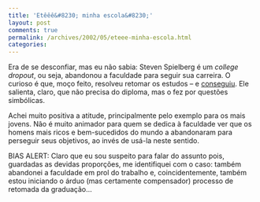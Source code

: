 ```yaml
---
title: 'Etêêê&#8230; minha escola&#8230;'
layout: post
comments: true
permalink: /archives/2002/05/eteee-minha-escola.html
categories:
---
```

Era de se desconfiar, mas eu não sabia: Steven Spielberg é um *college dropout*, ou seja, abandonou a faculdade para seguir sua carreira. O curioso é que, moço feito, resolveu retomar os estudos &#8211; e <a href=http://ultimosegundo.ig.com.br/useg/cultura/artigo/0,,777476,00.html >conseguiu</a>. Ele salienta, claro, que não precisa do diploma, mas o fez por questões simbólicas.

Achei muito positiva a atitude, principalmente pelo exemplo para os mais jovens. Não é muito animador para quem se dedica à faculdade ver que os homens mais ricos e bem-sucedidos do mundo a abandonaram para perseguir seus objetivos, ao invés de usá-la neste sentido.

BIAS ALERT: Claro que eu sou suspeito para falar do assunto pois, guardadas as devidas proporções, me identifiquei com o caso: também abandonei a faculdade em prol do trabalho e, coincidentemente, também estou iniciando o árduo (mas certamente compensador) processo de retomada da graduação&#8230;